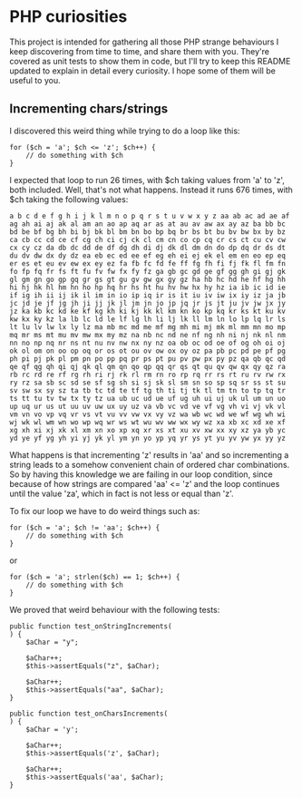 PHP curiosities
===============

This project is intended for gathering all those PHP strange behaviours I keep discovering from time to time, and share them with you.
They're covered as unit tests to show them in code, but I'll try to keep this README updated to explain in detail every curiosity.
I hope some of them will be useful to you.


Incrementing chars/strings
--------------------------

I discovered this weird thing while trying to do a loop like this:

	for ($ch = 'a'; $ch <= 'z'; $ch++) {
		// do something with $ch
	}

I expected that loop to run 26 times, with $ch taking values from 'a' to 'z', both included.
Well, that's not what happens. Instead it runs 676 times, with $ch taking the following values:

	a b c d e f g h i j k l m n o p q r s t u v w x y z aa ab ac ad ae af ag ah ai aj ak al am an ao ap aq ar as at au av aw ax ay az ba bb bc bd be bf bg bh bi bj bk bl bm bn bo bp bq br bs bt bu bv bw bx by bz ca cb cc cd ce cf cg ch ci cj ck cl cm cn co cp cq cr cs ct cu cv cw cx cy cz da db dc dd de df dg dh di dj dk dl dm dn do dp dq dr ds dt du dv dw dx dy dz ea eb ec ed ee ef eg eh ei ej ek el em en eo ep eq er es et eu ev ew ex ey ez fa fb fc fd fe ff fg fh fi fj fk fl fm fn fo fp fq fr fs ft fu fv fw fx fy fz ga gb gc gd ge gf gg gh gi gj gk gl gm gn go gp gq gr gs gt gu gv gw gx gy gz ha hb hc hd he hf hg hh hi hj hk hl hm hn ho hp hq hr hs ht hu hv hw hx hy hz ia ib ic id ie if ig ih ii ij ik il im in io ip iq ir is it iu iv iw ix iy iz ja jb jc jd je jf jg jh ji jj jk jl jm jn jo jp jq jr js jt ju jv jw jx jy jz ka kb kc kd ke kf kg kh ki kj kk kl km kn ko kp kq kr ks kt ku kv kw kx ky kz la lb lc ld le lf lg lh li lj lk ll lm ln lo lp lq lr ls lt lu lv lw lx ly lz ma mb mc md me mf mg mh mi mj mk ml mm mn mo mp mq mr ms mt mu mv mw mx my mz na nb nc nd ne nf ng nh ni nj nk nl nm nn no np nq nr ns nt nu nv nw nx ny nz oa ob oc od oe of og oh oi oj ok ol om on oo op oq or os ot ou ov ow ox oy oz pa pb pc pd pe pf pg ph pi pj pk pl pm pn po pp pq pr ps pt pu pv pw px py pz qa qb qc qd qe qf qg qh qi qj qk ql qm qn qo qp qq qr qs qt qu qv qw qx qy qz ra rb rc rd re rf rg rh ri rj rk rl rm rn ro rp rq rr rs rt ru rv rw rx ry rz sa sb sc sd se sf sg sh si sj sk sl sm sn so sp sq sr ss st su sv sw sx sy sz ta tb tc td te tf tg th ti tj tk tl tm tn to tp tq tr ts tt tu tv tw tx ty tz ua ub uc ud ue uf ug uh ui uj uk ul um un uo up uq ur us ut uu uv uw ux uy uz va vb vc vd ve vf vg vh vi vj vk vl vm vn vo vp vq vr vs vt vu vv vw vx vy vz wa wb wc wd we wf wg wh wi wj wk wl wm wn wo wp wq wr ws wt wu wv ww wx wy wz xa xb xc xd xe xf xg xh xi xj xk xl xm xn xo xp xq xr xs xt xu xv xw xx xy xz ya yb yc yd ye yf yg yh yi yj yk yl ym yn yo yp yq yr ys yt yu yv yw yx yy yz

What happens is that incrementing 'z' results in 'aa' and so incrementing a string leads to a somehow convenient chain of ordered char combinations. So by having this knowledge we are failing in our loop condition, since because of how strings are compared 'aa' <= 'z' and the loop continues until the value 'za', which in fact is not less or equal than 'z'.

To fix our loop we have to do weird things such as:

	for ($ch = 'a'; $ch != 'aa'; $ch++) {
		// do something with $ch
	}

or

	for ($ch = 'a'; strlen($ch) == 1; $ch++) {
		// do something with $ch
	}


We proved that weird behaviour with the following tests:

	public function test_onStringIncrements(
	) {
		$aChar = "y";

		$aChar++;
		$this->assertEquals("z", $aChar);

		$aChar++;
		$this->assertEquals("aa", $aChar);
	}

	public function test_onCharsIncrements(
	) {
		$aChar = 'y';

		$aChar++;
		$this->assertEquals('z', $aChar);

		$aChar++;
		$this->assertEquals('aa', $aChar);
	}
